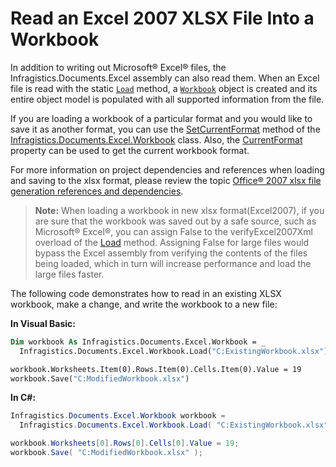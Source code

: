 ﻿<!--
|metadata|
{
    "fileName": "excelengine-read-an-excel-2007-xlsx-file-into-a-workbook",
    "controlName": "Infragistics Excel Library",
    "tags": ["Data Binding","How Do I"]
}
|metadata|
-->

# Read an Excel 2007 XLSX File Into a Workbook

In addition to writing out Microsoft® Excel® files, the Infragistics.Documents.Excel assembly can also read them. When an Excel file is read with the static [`Load`](Infragistics.Web.Mvc.Documents.Excel~Infragistics.Documents.Excel.Workbook~Load.html "Link to the Web API Reference Guide to the Load member.") method, a [`Workbook`](Infragistics.Web.Mvc.Documents.Excel~Infragistics.Documents.Excel.Workbook.html "Link to the Web API Reference Guide to the Workbook member.") object is created and its entire object model is populated with all supported information from the file.

If you are loading a workbook of a particular format and you would like to save it as another format, you can use the [SetCurrentFormat](Infragistics.Web.Mvc.Documents.Excel~Infragistics.Documents.Excel.Workbook~SetCurrentFormat.html "Link to the Web API Reference Guide to the setcurrentformat member.") method of the [Infragistics.Documents.Excel.Workbook](Infragistics.Web.Mvc.Documents.Excel~Infragistics.Documents.Excel.Workbook.html "Link to the Web API Reference Guide to the workbook member.") class. Also, the [CurrentFormat](Infragistics.Web.Mvc.Documents.Excel~Infragistics.Documents.Excel.Workbook~CurrentFormat.html "Link to the Web API Reference Guide to the currentformat member.") property can be used to get the current workbook format.

For more information on project dependencies and references when loading and saving to the xlsx format, please review the topic [Office® 2007 xlsx file generation references and dependencies](ExcelEngine-Office-2007-XLSX-file-generation-references-and-dependencies.html "office 2007 xlsx file generation references and dependencies").

> **Note:** When loading a workbook in new xlsx format(Excel2007), if you are sure that the workbook was saved out by a safe source, such as Microsoft® Excel®, you can assign False to the verifyExcel2007Xml overload of the [Load](Infragistics.Web.Mvc.Documents.Excel~Infragistics.Documents.Excel.Workbook~Load.html "Link to the Web API Reference Guide to the Load member.") method. Assigning False for large files would bypass the Excel assembly from verifying the contents of the files being loaded, which in turn will increase performance and load the large files faster.

The following code demonstrates how to read in an existing XLSX workbook, make a change, and write the workbook to a new file:

**In Visual Basic:**

```vb
Dim workbook As Infragistics.Documents.Excel.Workbook = _
  Infragistics.Documents.Excel.Workbook.Load("C:ExistingWorkbook.xlsx")

workbook.Worksheets.Item(0).Rows.Item(0).Cells.Item(0).Value = 19
workbook.Save("C:ModifiedWorkbook.xlsx")
```

**In C#:**

```csharp
Infragistics.Documents.Excel.Workbook workbook = 
  Infragistics.Documents.Excel.Workbook.Load( "C:ExistingWorkbook.xlsx" );

workbook.Worksheets[0].Rows[0].Cells[0].Value = 19;
workbook.Save( "C:ModifiedWorkbook.xlsx" );
```



 

 


